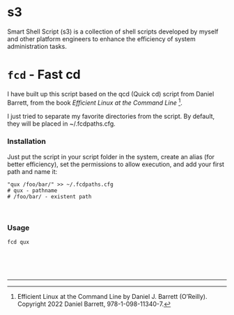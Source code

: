 # s3
Smart Shell Script (s3) is a collection of shell scripts developed by myself and other platform engineers to enhance the efficiency of system administration tasks.


# `fcd` - Fast cd

I have built up this script based on the qcd (Quick cd) script from Daniel Barrett, from the book _Efficient Linux at the Command Line_ [^1].

I just tried to separate my favorite directories from the script. By default, they will be placed in ~/.fcdpaths.cfg.
</br>

### Installation

Just put the script in your script folder in the system, create an alias (for better efficiency), set the permissions to allow execution, and add your first path and name it:

```shell
"qux /foo/bar/" >> ~/.fcdpaths.cfg
# qux - pathname
# /foo/bar/ - existent path
```

</br>

### Usage

```shell
fcd qux
```
</br>
</br>
</br>

---

[^1]: Efficient Linux at the Command Line by Daniel J. Barrett (O’Reilly). Copyright 2022 Daniel Barrett, 978-1-098-11340-7.